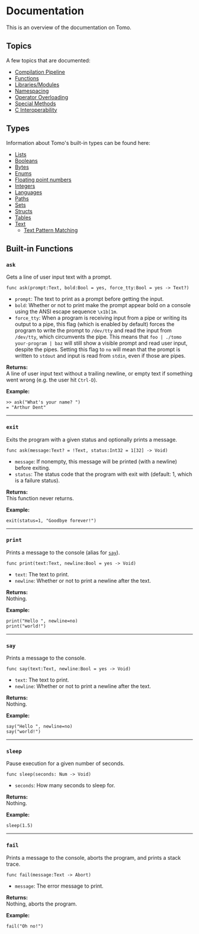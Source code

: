 # Documentation

This is an overview of the documentation on Tomo.

## Topics

A few topics that are documented:

- [Compilation Pipeline](compilation.md)
- [Functions](functions.md)
- [Libraries/Modules](libraries.md)
- [Namespacing](namespacing.md)
- [Operator Overloading](operators.md)
- [Special Methods](metamethods.md)
- [C Interoperability](c-interoperability.md)

## Types

Information about Tomo's built-in types can be found here:

- [Lists](lists.md)
- [Booleans](booleans.md)
- [Bytes](bytes.md)
- [Enums](enums.md)
- [Floating point numbers](nums.md)
- [Integers](integers.md)
- [Languages](langs.md)
- [Paths](paths.md)
- [Sets](sets.md)
- [Structs](structs.md)
- [Tables](tables.md)
- [Text](text.md)
  - [Text Pattern Matching](patterns.md)

## Built-in Functions

### `ask`
Gets a line of user input text with a prompt.

```tomo
func ask(prompt:Text, bold:Bool = yes, force_tty:Bool = yes -> Text?)
```

- `prompt`: The text to print as a prompt before getting the input.
- `bold`: Whether or not to print make the prompt appear bold on a console
  using the ANSI escape sequence `\x1b[1m`.
- `force_tty`: When a program is receiving input from a pipe or writing its
  output to a pipe, this flag (which is enabled by default) forces the program
  to write the prompt to `/dev/tty` and read the input from `/dev/tty`, which
  circumvents the pipe. This means that `foo | ./tomo your-program | baz` will
  still show a visible prompt and read user input, despite the pipes. Setting
  this flag to `no` will mean that the prompt is written to `stdout` and input
  is read from `stdin`, even if those are pipes.

**Returns:**  
A line of user input text without a trailing newline, or empty text if
something went wrong (e.g. the user hit `Ctrl-D`).

**Example:**  
```tomo
>> ask("What's your name? ")
= "Arthur Dent"
```

---

### `exit`
Exits the program with a given status and optionally prints a message.

```tomo
func ask(message:Text? = !Text, status:Int32 = 1[32] -> Void)
```

- `message`: If nonempty, this message will be printed (with a newline) before
  exiting.
- `status`: The status code that the program with exit with (default: 1, which
  is a failure status).

**Returns:**  
This function never returns.

**Example:**  
```tomo
exit(status=1, "Goodbye forever!")
```

---

### `print`
Prints a message to the console (alias for [`say`](#say)).

```tomo
func print(text:Text, newline:Bool = yes -> Void)
```

- `text`: The text to print.
- `newline`: Whether or not to print a newline after the text.

**Returns:**  
Nothing.

**Example:**  
```tomo
print("Hello ", newline=no)
print("world!")
```

---

### `say`
Prints a message to the console.

```tomo
func say(text:Text, newline:Bool = yes -> Void)
```

- `text`: The text to print.
- `newline`: Whether or not to print a newline after the text.

**Returns:**  
Nothing.

**Example:**  
```tomo
say("Hello ", newline=no)
say("world!")
```

---

### `sleep`
Pause execution for a given number of seconds.

```tomo
func sleep(seconds: Num -> Void)
```

- `seconds`: How many seconds to sleep for.

**Returns:**  
Nothing.

**Example:**  
```tomo
sleep(1.5)
```

---

### `fail`
Prints a message to the console, aborts the program, and prints a stack trace.

```tomo
func fail(message:Text -> Abort)
```

- `message`: The error message to print.

**Returns:**  
Nothing, aborts the program.

**Example:**  
```tomo
fail("Oh no!")
```
